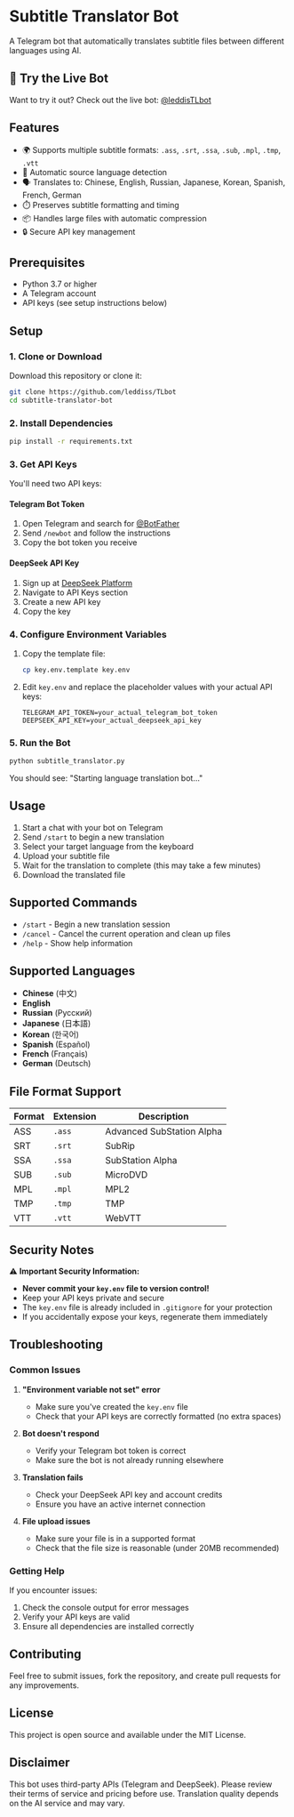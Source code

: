 # Subtitle Translator Bot

A Telegram bot that automatically translates subtitle files between different languages using AI.

## 🤖 Try the Live Bot

Want to try it out? Check out the live bot: [@leddisTLbot](https://t.me/leddisTLbot)

## Features

- 🌍 Supports multiple subtitle formats: `.ass`, `.srt`, `.ssa`, `.sub`, `.mpl`, `.tmp`, `.vtt`
- 🤖 Automatic source language detection
- 🗣️ Translates to: Chinese, English, Russian, Japanese, Korean, Spanish, French, German
- ⏱️ Preserves subtitle formatting and timing
- 📦 Handles large files with automatic compression
- 🔒 Secure API key management

## Prerequisites

- Python 3.7 or higher
- A Telegram account
- API keys (see setup instructions below)

## Setup

### 1. Clone or Download

Download this repository or clone it:
```bash
git clone https://github.com/leddiss/TLbot
cd subtitle-translator-bot
```

### 2. Install Dependencies

```bash
pip install -r requirements.txt
```

### 3. Get API Keys

You'll need two API keys:

#### Telegram Bot Token
1. Open Telegram and search for [@BotFather](https://t.me/botfather)
2. Send `/newbot` and follow the instructions
3. Copy the bot token you receive

#### DeepSeek API Key
1. Sign up at [DeepSeek Platform](https://platform.deepseek.com/)
2. Navigate to API Keys section
3. Create a new API key
4. Copy the key

### 4. Configure Environment Variables

1. Copy the template file:
   ```bash
   cp key.env.template key.env
   ```

2. Edit `key.env` and replace the placeholder values with your actual API keys:
   ```
   TELEGRAM_API_TOKEN=your_actual_telegram_bot_token
   DEEPSEEK_API_KEY=your_actual_deepseek_api_key
   ```

### 5. Run the Bot

```bash
python subtitle_translator.py
```

You should see: "Starting language translation bot..."

## Usage

1. Start a chat with your bot on Telegram
2. Send `/start` to begin a new translation
3. Select your target language from the keyboard
4. Upload your subtitle file
5. Wait for the translation to complete (this may take a few minutes)
6. Download the translated file

## Supported Commands

- `/start` - Begin a new translation session
- `/cancel` - Cancel the current operation and clean up files
- `/help` - Show help information

## Supported Languages

- **Chinese** (中文)
- **English**
- **Russian** (Русский)
- **Japanese** (日本語)
- **Korean** (한국어)
- **Spanish** (Español)
- **French** (Français)
- **German** (Deutsch)

## File Format Support

| Format | Extension | Description |
|--------|-----------|-------------|
| ASS | `.ass` | Advanced SubStation Alpha |
| SRT | `.srt` | SubRip |
| SSA | `.ssa` | SubStation Alpha |
| SUB | `.sub` | MicroDVD |
| MPL | `.mpl` | MPL2 |
| TMP | `.tmp` | TMP |
| VTT | `.vtt` | WebVTT |

## Security Notes

⚠️ **Important Security Information:**

- **Never commit your `key.env` file to version control!**
- Keep your API keys private and secure
- The `key.env` file is already included in `.gitignore` for your protection
- If you accidentally expose your keys, regenerate them immediately

## Troubleshooting

### Common Issues

1. **"Environment variable not set" error**
   - Make sure you've created the `key.env` file
   - Check that your API keys are correctly formatted (no extra spaces)

2. **Bot doesn't respond**
   - Verify your Telegram bot token is correct
   - Make sure the bot is not already running elsewhere

3. **Translation fails**
   - Check your DeepSeek API key and account credits
   - Ensure you have an active internet connection

4. **File upload issues**
   - Make sure your file is in a supported format
   - Check that the file size is reasonable (under 20MB recommended)

### Getting Help

If you encounter issues:
1. Check the console output for error messages
2. Verify your API keys are valid
3. Ensure all dependencies are installed correctly

## Contributing

Feel free to submit issues, fork the repository, and create pull requests for any improvements.

## License

This project is open source and available under the MIT License.

## Disclaimer

This bot uses third-party APIs (Telegram and DeepSeek). Please review their terms of service and pricing before use. Translation quality depends on the AI service and may vary. 

